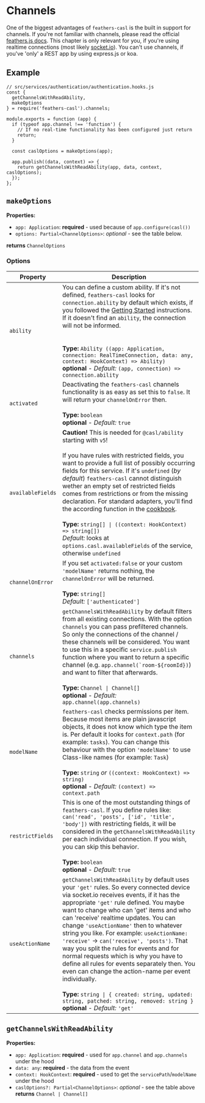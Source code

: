 # Channels

One of the biggest advantages of `feathers-casl` is the built in support for channels. If you're not familiar with channels, please read the official [feathers.js docs](https://docs.feathersjs.com/api/channels.html). This chapter is only relevant for you, if you're using realtime connections (most likely [socket.io](https://docs.feathersjs.com/api/client/socketio.html)). You can't use channels, if you've 'only' a REST app by using express.js or koa.

## Example

```js{2-5,13,16}
// src/services/authentication/authentication.hooks.js
const {
  getChannelsWithReadAbility,
  makeOptions
} = require('feathers-casl').channels;

module.exports = function (app) {
  if (typeof app.channel !== 'function') {
    // If no real-time functionality has been configured just return
    return;
  }

  const caslOptions = makeOptions(app);

  app.publish((data, context) => {
    return getChannelsWithReadAbility(app, data, context, caslOptions);
  });
};
```

## `makeOptions`

**Properties:**
- `app: Application`: **required** - used because of `app.configure(casl())`
- `options: Partial<ChannelOptions>`: *optional* - see the table below.

**returns** `ChannelOptions`

### Options

|       Property      |                Description                  |
|---------------------|---------------------------------------------|
| `ability`        | You can define a custom ability. If it's not defined, `feathers-casl` looks for `connection.ability` by default which exists, if you followed the [Getting Started](/getting-started) instructions. If it doesn't find an `ability`, the connection will not be informed.<br><br><br>**Type:** `Ability ((app: Application, connection: RealTimeConnection, data: any, context: HookContext) => Ability)`<br>**optional** - *Default:* `(app, connection) => connection.ability` |
| `activated` | Deactivating the `feathers-casl` channels functionality is as easy as set this to `false`. It will return your `channelOnError` then.<br><br>**Type:** `boolean`<br>**optional** - *Default:* `true` |
| `availableFields`   | **Caution!** This is needed for `@casl/ability` starting with `v5`!<br><br>If you have rules with restricted fields, you want to provide a full list of possibly occurring fields for this service. If it's `undefined` (*by default*) `feathers-casl` cannot distinguish wether an empty set of restricted fields comes from restrictions or from the missing declaration. For standard adapters, you'll find the according function in the [cookbook](cookbook.html#get-availablefields-for-adapters).<br><br>**Type:** `string[] \| ((context: HookContext) => string[])`<br>*Default:* looks at `options.casl.availableFields` of the service, otherwise `undefined` |
| `channelOnError` | If you set `activated:false` or your custom `'modelName'` returns nothing, the `channelOnError` will be returned.<br><br>**Type:** `string[]`<br>*Default:* `['authenticated']`|
| `channels`       | `getChannelsWithReadAbility` by default filters from all existing connections. With the option `channels` you can pass prefiltered channels. So only the connections of the channel / these channels will be considered. You want to use this in a specific `service.publish` function where you want to return a specific channel (e.g. ``app.channel(`room-${roomId})``) and want to filter that afterwards.<br><br>**Type:** `Channel \| Channel[]`<br>**optional** - *Default:* `app.channel(app.channels)` |
| `modelName`      | `feathers-casl` checks permissions per item. Because most items are plain javascript objects, it does not know which type the item is. Per default it looks for `context.path` (for example: `tasks`). You can change this behaviour with the option `'modelName'` to use Class-like names (for example: `Task`)<br><br>**Type:** `string` *or* `((context: HookContext) => string)`<br>**optional** - *Default:* `(context) => context.path` |
| `restrictFields`    | This is one of the most outstanding things of `feathers-casl`. If you define rules like: `can('read', 'posts', ['id', 'title', 'body'])` with restricting fields, it will be considered in the `getChannelsWithReadAbility` per each individual connection. If you wish, you can skip this behavior.<br><br>**Type:** `boolean`<br>**optional** - *Default:* `true` |
| `useActionName` | `getChannelsWithReadAbility` by default uses your `'get'` rules. So every connected device via socket.io receives events, if it has the appropriate `'get'` rule defined. You maybe want to change who can 'get' items and who can 'receive' realtime updates. You can change `'useActionName'` then to whatever string you like. For example: `useActionName: 'receive'` -> `can('receive', 'posts')`. That way you split the rules for events and for normal requests which is why you have to define all rules for events separately then. You even can change the action-name per event individually.<br><br>**Type:** `string \| { created: string, updated: string, patched: string, removed: string }`<br>**optional** - *Default:* `'get'` |

## `getChannelsWithReadAbility`

**Properties:**
- `app: Application`: **required** - used for `app.channel` and `app.channels` under the hood
- `data: any`: **required** - the data from the event
- `context: HookContext`: **required** - used to get the `servicePath`/`modelName` under the hood
- `caslOptions?: Partial<ChannelOptions>`: *optional* - see the table above
**returns** `Channel | Channel[]`